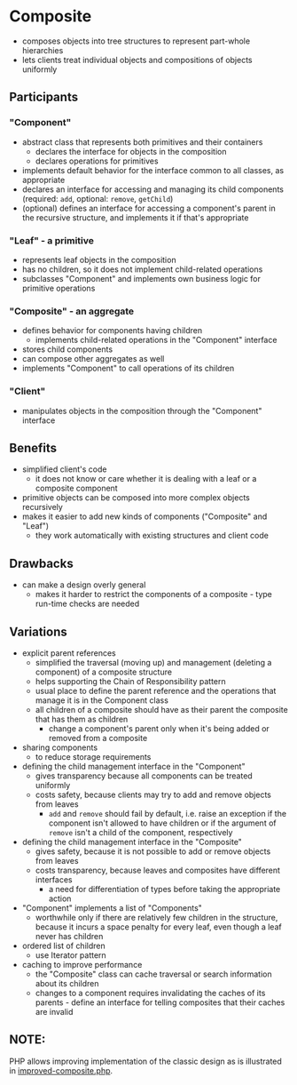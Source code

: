 # Composite
* composes objects into tree structures to represent part-whole hierarchies
* lets clients treat individual objects and compositions of objects uniformly

## Participants
### "Component"
* abstract class that represents both primitives and their containers
  * declares the interface for objects in the composition
  * declares operations for primitives
* implements default behavior for the interface common to all classes,
  as appropriate
* declares an interface for accessing and managing its child
  components (required: `add`, optional: `remove`, `getChild`)
* (optional) defines an interface for accessing a component's parent
  in the recursive structure, and implements it if that's appropriate

### "Leaf" - a primitive
* represents leaf objects in the composition
* has no children, so it does not implement child-related operations
* subclasses "Component" and implements own business logic for primitive operations

### "Composite" - an aggregate
* defines behavior for components having children
  * implements child-related operations in the "Component" interface
* stores child components
* can compose other aggregates as well
* implements "Component" to call operations of its children

### "Client"
* manipulates objects in the composition through the "Component" interface

## Benefits
* simplified client's code
  * it does not know or care whether it is dealing with a leaf or a composite component 
* primitive objects can be composed into more complex objects recursively
* makes it easier to add new kinds of components ("Composite" and "Leaf")
  * they work automatically with existing structures and client code

## Drawbacks
* can make a design overly general
  * makes it harder to restrict the components of a composite - type run-time checks are needed

## Variations
* explicit parent references
  * simplified the traversal (moving up) and management (deleting a component) of a composite structure
  * helps supporting the Chain of Responsibility pattern
  * usual place to define the parent reference and the operations that manage it is in the Component class
  * all children of a composite should have as their parent the composite that has them as children
    * change a component's parent only when it's being added or removed from a composite
* sharing components
  * to reduce storage requirements
* defining the child management interface in the "Component"
  * gives transparency because all components can be treated uniformly
  * costs safety, because clients may try to add and remove objects from leaves
    * `add` and `remove` should fail by default, i.e. raise an exception
      if the component isn't allowed to have children or
      if the argument of `remove` isn't a child of the component, respectively
* defining the child management interface in the "Composite"
  * gives safety, because it is not possible to add or remove objects from leaves
  * costs transparency, because leaves and composites have different interfaces
    * a need for differentiation of types before taking the appropriate action
* "Component" implements a list of "Components"
  * worthwhile only if there are relatively few children in the structure, because
    it incurs a space penalty for every leaf, even though a leaf never has children
* ordered list of children
  * use Iterator pattern
* caching to improve performance
  * the "Composite" class can cache traversal or search information about its children
  * changes to a component requires invalidating the caches of its parents - 
    define an interface for telling composites that their caches are invalid

## NOTE:
PHP allows improving implementation of the classic design 
as is illustrated in [improved-composite.php](improved-composite.php).